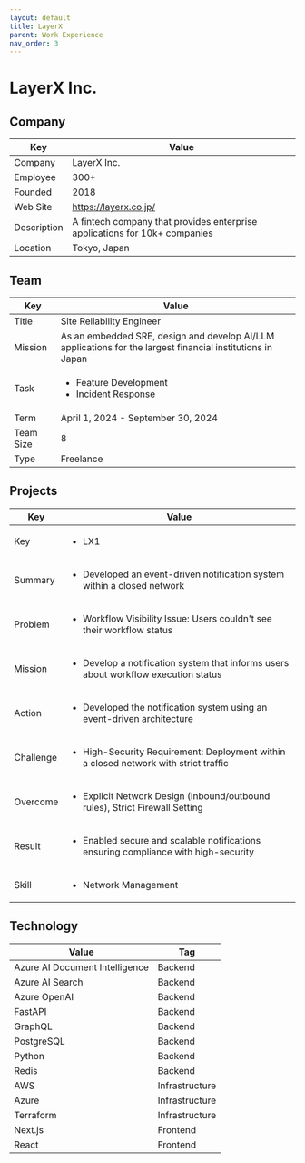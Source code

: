 ```yaml
---
layout: default
title: LayerX
parent: Work Experience
nav_order: 3
---
```


# LayerX Inc.

## Company

| Key         | Value                                                                     |
| ----------- | ------------------------------------------------------------------------- |
| Company     | LayerX Inc.                                                               |
| Employee    | 300+                                                                      |
| Founded     | 2018                                                                      |
| Web Site    | https://layerx.co.jp/                                                     |
| Description | A fintech company that provides enterprise applications for 10k+ companies |
| Location    | Tokyo, Japan                                                              |

## Team

<table>
  <thead>
    <tr>
      <th>Key</th>
      <th>Value</th>
    </tr>
  </thead>
  <tbody>
    <tr>
      <td>Title</td>
      <td>Site Reliability Engineer</td>
    </tr>
    <tr>
      <td>Mission</td>
      <td>As an embedded SRE, design and develop AI/LLM applications for the largest financial institutions in Japan</td>
    </tr>
    <tr>
      <td>Task</td>
      <td><ul><li>Feature Development</li><li>Incident Response</li></ul></td>
    </tr>
    <tr>
      <td>Term</td>
      <td>April 1, 2024 - September 30, 2024</td>
    </tr>
    <tr>
      <td>Team Size</td>
      <td>8</td>
    </tr>
    <tr>
      <td>Type</td>
      <td>Freelance</td>
    </tr>
  </tbody>
</table>

## Projects

<table>
  <thead>
    <tr>
      <th>Key</th>
      <th>Value</th>
    </tr>
  </thead>
  <tbody>
    <tr>
      <td>Key</td>
      <td><ul><li>LX1</li></ul></td>
    </tr>
    <tr>
      <td>Summary</td>
      <td><ul><li>Developed an event-driven notification system within a closed network</li></ul></td>
    </tr>
    <tr>
      <td>Problem</td>
      <td><ul><li>Workflow Visibility Issue: Users couldn't see their workflow status</li></ul></td>
    </tr>
    <tr>
      <td>Mission</td>
      <td><ul><li>Develop a notification system that informs users about workflow execution status</li></ul></td>
    </tr>
    <tr>
      <td>Action</td>
      <td><ul><li>Developed the notification system using an event-driven architecture</li></ul></td>
    </tr>
    <tr>
      <td>Challenge</td>
      <td><ul><li>High-Security Requirement: Deployment within a closed network with strict traffic</li></ul></td>
    </tr>
    <tr>
      <td>Overcome</td>
      <td><ul><li>Explicit Network Design (inbound/outbound rules), Strict Firewall Setting</li></ul></td>
    </tr>
    <tr>
      <td>Result</td>
      <td><ul><li>Enabled secure and scalable notifications ensuring compliance with high-security</li></ul></td>
    </tr>
    <tr>
      <td>Skill</td>
      <td><ul><li>Network Management</li></ul></td>
    </tr>
  </tbody>
</table>

## Technology

| Value                          | Tag            |
| ------------------------------ | -------------- |
| Azure AI Document Intelligence | Backend        |
| Azure AI Search                | Backend        |
| Azure OpenAI                   | Backend        |
| FastAPI                        | Backend        |
| GraphQL                        | Backend        |
| PostgreSQL                     | Backend        |
| Python                         | Backend        |
| Redis                          | Backend        |
| AWS                            | Infrastructure |
| Azure                          | Infrastructure |
| Terraform                      | Infrastructure |
| Next.js                        | Frontend       |
| React                          | Frontend       |
